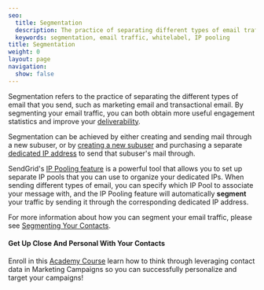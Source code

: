 ```yaml
---
seo:
  title: Segmentation
  description: The practice of separating different types of email traffic.
  keywords: segmentation, email traffic, whitelabel, IP pooling
title: Segmentation
weight: 0
layout: page
navigation:
  show: false
---
```


Segmentation refers to the practice of separating the different types of email that you send, such as marketing email and transactional email. By segmenting your email traffic, you can both obtain more useful engagement statistics and improve your [deliverability]({{root_url}}/glossary/deliverability/).

Segmentation can be achieved by either creating and sending mail through a new subuser, or by [creating a new subuser]({{root_url}}/ui/account-and-settings/subusers/#create-a-subuser) and purchasing a separate [dedicated IP address]({{root_url}}/ui/account-and-settings/dedicated-ip-addresses/) to send that subuser's mail through.

SendGrid's [IP Pooling feature]({{root_url}}/API_Reference/Web_API_v3/IP_Management/ip_pools.html) is a powerful tool that allows you to set up separate IP pools that you can use to organize your dedicated IPs. When sending different types of email, you can specify which IP Pool to associate your message with, and the IP Pooling feature will automatically **segment** your traffic by sending it through the corresponding dedicated IP address.

<call-out>

For more information about how you can segment your email traffic, please see [Segmenting Your Contacts]({{root_url}}/ui/managing-contacts/segmenting-your-contacts/).

</call-out>

<academy-link img="/img/SGA_GetUpClose750.png" courselink="https://rise.articulate.com/share/vHJb2Ompdk7iWlBOHONDf0FXVomrzTRL">

#### Get Up Close And Personal With Your Contacts

Enroll in this [Academy Course](https://rise.articulate.com/share/vHJb2Ompdk7iWlBOHONDf0FXVomrzTRL) learn how to think through leveraging contact data in Marketing Campaigns so you can successfully personalize and target your campaigns! 

</academy-link>

